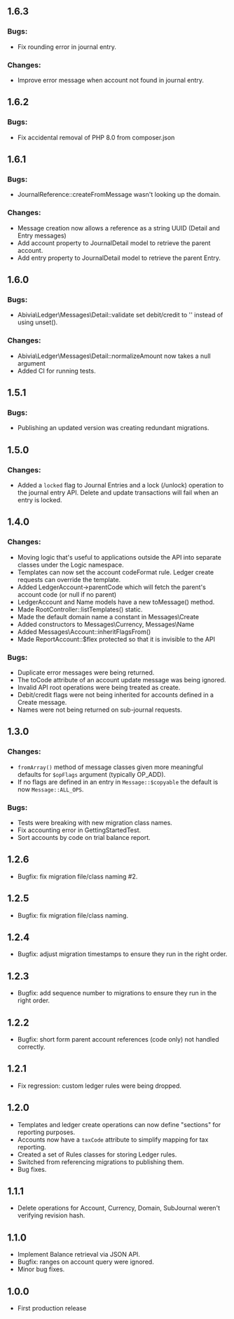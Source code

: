 ## 1.6.3

### Bugs:
- Fix rounding error in journal entry.

### Changes:
- Improve error message when account not found in journal entry.

## 1.6.2

### Bugs:
- Fix accidental removal of PHP 8.0 from composer.json

## 1.6.1

### Bugs:
- JournalReference::createFromMessage wasn't looking up the domain.

### Changes:

- Message creation now allows a reference as a string UUID (Detail and Entry messages)
- Add account property to JournalDetail model to retrieve the parent account.
- Add entry property to JournalDetail model to retrieve the parent Entry.

## 1.6.0

### Bugs:

- Abivia\Ledger\Messages\Detail::validate set debit/credit to '' instead of using unset().

### Changes:

- Abivia\Ledger\Messages\Detail::normalizeAmount now takes a null argument
- Added CI for running tests.

## 1.5.1

### Bugs:

- Publishing an updated version was creating redundant migrations.

## 1.5.0

### Changes:

- Added a `locked` flag to Journal Entries and a lock (/unlock) operation to the
journal entry API. Delete and update transactions will fail when an entry is locked.


## 1.4.0

### Changes:

- Moving logic that's useful to applications outside the API into separate classes
under the Logic namespace.
- Templates can now set the account codeFormat rule. Ledger create requests can override the
template.
- Added LedgerAccount->parentCode which will fetch the parent's account code (or null if no parent)
- LedgerAccount and Name models have a new toMessage() method.
- Made RootController::listTemplates() static.
- Made the default domain name a constant in Messages\Create
- Added constructors to Messages\Currency, Messages\Name
- Added Messages\Account::inheritFlagsFrom()
- Made ReportAccount::$flex protected so that it is invisible to the API

### Bugs:

- Duplicate error messages were being returned.
- The toCode attribute of an account update message was being ignored.
- Invalid API root operations were being treated as create.
- Debit/credit flags were not being inherited for accounts defined in a Create message.
- Names were not being returned on sub-journal requests.

## 1.3.0

### Changes:

- `fromArray()` method of message classes given more meaningful defaults for `$opFlags` argument
  (typically OP_ADD).
- If no flags are defined in an entry in `Message::$copyable` the default is now `Message::ALL_OPS`.
  
### Bugs:

- Tests were breaking with new migration class names.
- Fix accounting error in GettingStartedTest.
- Sort accounts by code on trial balance report.

## 1.2.6

- Bugfix: fix migration file/class naming #2.

## 1.2.5

- Bugfix: fix migration file/class naming.

## 1.2.4

- Bugfix: adjust migration timestamps to ensure they run in the right order.

## 1.2.3

- Bugfix: add sequence number to migrations to ensure they run in the right order.

## 1.2.2

- Bugfix: short form parent account references (code only) not handled correctly.

## 1.2.1

- Fix regression: custom ledger rules were being dropped.

## 1.2.0

- Templates and ledger create operations can now define "sections" for reporting purposes.
- Accounts now have a `taxCode` attribute to simplify mapping for tax reporting.
- Created a set of Rules classes for storing Ledger rules.
- Switched from referencing migrations to publishing them.
- Bug fixes.

## 1.1.1

- Delete operations for Account, Currency, Domain, SubJournal weren't verifying revision hash.

## 1.1.0

- Implement Balance retrieval via JSON API.
- Bugfix: ranges on account query were ignored.
- Minor bug fixes.

## 1.0.0
- First production release
 
